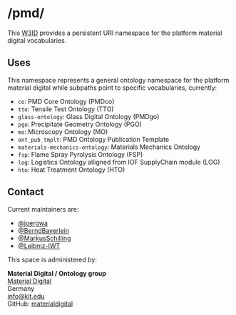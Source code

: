 # /pmd/
This [W3ID](https://w3id.org) provides a persistent URI namespace for the platform material digital vocabularies.

## Uses
This namespace represents a general ontology namespace for the platform material digital while subpaths point to specific vocabularies, currently:
- `co`: PMD Core Ontology (PMDco)
- `tto`: Tensile Test Ontology (TTO)
- `glass-ontology`: Glass Digital Ontology (PMDgo)
- `pgo`: Precipitate Geometry Ontology (PGO)
- `mo`: Microscopy Ontology (MO)
- `ont_pub_tmplt`: PMD Ontology Publication Template
- `materials-mechanics-ontology`: Materials Mechanics Ontology
- `fsp`: Flame Spray Pyrolysis Ontology (FSP)
- `log`: Logistics Ontology alligned from IOF SupplyChain module (LOG)
- `hto`: Heat Treatment Ontology (HTO)

## Contact
Current maintainers are:
* [@joergwa](https://github.com/joergwa)
* [@BerndBayerlein](https://github.com/BerndBayerlein)
* [@MarkusSchilling](https://github.com/MarkusSchilling)
* [@Leibniz-IWT](https://github.com/Leibniz-IWT)

This space is administered by:  

**Material Digital / Ontology group**   
[Material Digital](https://material-digital.de)  
Germany  
<info@kit.edu>  
GitHub: [materialdigital](https://github.com/materialdigital)
